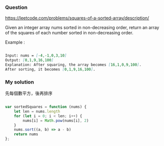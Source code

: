 ### Question

https://leetcode.com/problems/squares-of-a-sorted-array/description/

Given an integer array nums sorted in non-decreasing order, return an array of the squares of each number sorted in non-decreasing order.

Example :

```md

Input: nums = [-4,-1,0,3,10]
Output: [0,1,9,16,100]
Explanation: After squaring, the array becomes [16,1,0,9,100].
After sorting, it becomes [0,1,9,16,100].

```

### My solution

先每個數平方，後再排序

```js

var sortedSquares = function (nums) {
    let len = nums.length
    for (let i = 0; i < len; i++) {
        nums[i] = Math.pow(nums[i], 2)
    }
    nums.sort((a, b) => a - b)
    return nums
};

```
